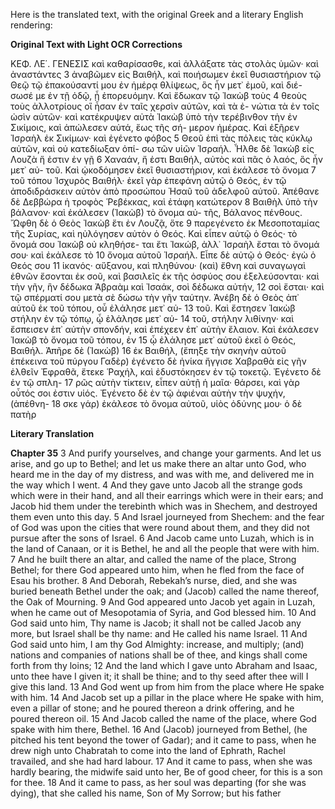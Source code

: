 Here is the translated text, with the original Greek and a literary English rendering:

**Original Text with Light OCR Corrections**

ΚΕΦ. ΛΕ΄.                 ΓΕΝΕΣΙΣ
καὶ καθαρίσασθε, καὶ ἀλλάξατε τὰς στολὰς ὑμῶν· καὶ ἀναστάντες 3
ἀναβῶμεν εἰς Βαιθήλ, καὶ ποιήσωμεν ἐκεῖ θυσιαστήριον τῷ Θεῷ
τῷ ἐπακούσαντί μου ἐν ἡμέρᾳ θλίψεως, ὃς ἦν μετ᾿ ἐμοῦ, καὶ διέ-
σωσέ με ἐν τῇ ὁδῷ, ᾗ ἐπορευόμην. Καὶ ἔδωκαν τῷ Ἰακὼβ τοὺς 4
θεοὺς τοὺς ἀλλοτρίους οἳ ἦσαν ἐν ταῖς χερσὶν αὐτῶν, καὶ τὰ ἐ-
νώτια τὰ ἐν τοῖς ὠσὶν αὐτῶν· καὶ κατέκρυψεν αὐτὰ Ἰακὼβ ὑπὸ
τὴν τερέβινθον τὴν ἐν Σικίμοις, καὶ ἀπώλεσεν αὐτά, ἕως τῆς σή-
μερον ἡμέρας. Καὶ ἐξῆρεν Ἰσραὴλ ἐκ Σικίμων· καὶ ἐγένετο φόβος 5
Θεοῦ ἐπὶ τὰς πόλεις τὰς κύκλῳ αὐτῶν, καὶ οὐ κατεδίωξαν ὀπί-
σω τῶν υἱῶν Ἰσραήλ. Ἦλθε δὲ Ἰακὼβ εἰς Λουζὰ ἥ ἐστιν ἐν γῇ 6
Χαναάν, ἤ ἐστι Βαιθήλ, αὐτὸς καὶ πᾶς ὁ λαός, ὃς ἦν μετ᾿ αὐ-
τοῦ. Καὶ ᾠκοδόμησεν ἐκεῖ θυσιαστήριον, καὶ ἐκάλεσε τὸ ὄνομα 7
τοῦ τόπου Ἰσχυρὸς Βαιθήλ· ἐκεῖ γὰρ ἐπεφάνη αὐτῷ ὁ Θεός, ἐν
τῷ ἀποδιδράσκειν αὐτὸν ἀπὸ προσώπου Ἠσαῦ τοῦ ἀδελφοῦ αὐτοῦ.
Ἀπέθανε δὲ Δεββώρα ἡ τροφὸς Ῥεβέκκας, καὶ ἐτάφη κατώτερον 8
Βαιθὴλ ὑπὸ τὴν βάλανον· καὶ ἐκάλεσεν (Ἰακὼβ) τὸ ὄνομα αὐ-
τῆς, Βάλανος πένθους. Ὤφθη δὲ ὁ Θεὸς Ἰακὼβ ἔτι ἐν Λουζᾷ, ὅτε 9
παρεγένετο ἐκ Μεσοποταμίας τῆς Συρίας, καὶ ηὐλόγησεν αὐτὸν ὁ
Θεός. Καὶ εἶπεν αὐτῷ ὁ Θεός· τὸ ὄνομά σου Ἰακὼβ οὐ κληθήσε-
ται ἔτι Ἰακώβ, ἀλλ᾿ Ἰσραὴλ ἔσται τὸ ὄνομά σου· καὶ ἐκάλεσε τὸ 10
ὄνομα αὐτοῦ Ἰσραήλ. Εἶπε δὲ αὐτῷ ὁ Θεός· ἐγὼ ὁ Θεός σου 11
ἱκανός· αὔξανου, καὶ πληθύνου· (καὶ) ἔθνη καὶ συναγωγαὶ ἐθνῶν
ἔσονται ἐκ σοῦ, καὶ βασιλεῖς ἐκ τῆς ὀσφύος σου ἐξελεύσονται·
καὶ τὴν γῆν, ἣν δέδωκα Ἀβραὰμ καὶ Ἰσαάκ, σοὶ δέδωκα αὐτήν, 12
σοὶ ἔσται· καὶ τῷ σπέρματί σου μετὰ σὲ δώσω τὴν γῆν ταύτην.
Ἀνέβη δὲ ὁ Θεὸς ἀπ᾿ αὐτοῦ ἐκ τοῦ τόπου, οὗ ἐλάλησε μετ᾿ αὐ- 13
τοῦ. Καὶ ἔστησεν Ἰακὼβ στήλην ἐν τῷ τόπῳ, ᾧ ἐλάλησε μετ᾿ αὐ- 14
τοῦ, στήλην λιθίνην· καὶ ἔσπεισεν ἐπ᾿ αὐτὴν σπονδήν, καὶ ἐπέχεεν
ἐπ᾿ αὐτὴν ἔλαιον. Καὶ ἐκάλεσεν Ἰακὼβ τὸ ὄνομα τοῦ τόπου, ἐν 15
ᾧ ἐλάλησε μετ᾿ αὐτοῦ ἐκεῖ ὁ Θεός, Βαιθήλ. Ἀπῆρε δὲ (Ἰακὼβ) 16
ἐκ Βαιθήλ, (ἔπηξε τὴν σκηνὴν αὐτοῦ ἐπέκεινα τοῦ πύργου Γαδὲρ)
ἐγένετο δὲ ἡνίκα ἤγγισε Χαβραθὰ εἰς γῆν ἐλθεῖν Ἐφραθᾶ, ἔτεκε
Ῥαχήλ, καὶ ἐδυστόκησεν ἐν τῷ τοκετῷ. Ἐγένετο δὲ ἐν τῷ σπλη- 17
ρῶς αὐτὴν τίκτειν, εἶπεν αὐτῇ ἡ μαῖα· θάρσει, καὶ γὰρ οὗτός σοι
ἐστιν υἱός. Ἐγένετο δὲ ἐν τῷ ἀφιέναι αὐτὴν τὴν ψυχήν, (ἀπέθνη- 18
σκε γάρ) ἐκάλεσε τὸ ὄνομα αὐτοῦ, υἱὸς ὀδύνης μου· ὁ δὲ πατὴρ

**Literary Translation**

**Chapter 35**
3 And purify yourselves, and change your garments. And let us arise, and go up to Bethel; and let us make there an altar unto God, who heard me in the day of my distress, and was with me, and delivered me in the way which I went.
4 And they gave unto Jacob all the strange gods which were in their hand, and all their earrings which were in their ears; and Jacob hid them under the terebinth which was in Shechem, and destroyed them even unto this day.
5 And Israel journeyed from Shechem: and the fear of God was upon the cities that were round about them, and they did not pursue after the sons of Israel.
6 And Jacob came unto Luzah, which is in the land of Canaan, or it is Bethel, he and all the people that were with him.
7 And he built there an altar, and called the name of the place, Strong Bethel; for there God appeared unto him, when he fled from the face of Esau his brother.
8 And Deborah, Rebekah’s nurse, died, and she was buried beneath Bethel under the oak; and (Jacob) called the name thereof, the Oak of Mourning.
9 And God appeared unto Jacob yet again in Luzah, when he came out of Mesopotamia of Syria, and God blessed him.
10 And God said unto him, Thy name is Jacob; it shall not be called Jacob any more, but Israel shall be thy name: and He called his name Israel.
11 And God said unto him, I am thy God Almighty: increase, and multiply; (and) nations and companies of nations shall be of thee, and kings shall come forth from thy loins;
12 And the land which I gave unto Abraham and Isaac, unto thee have I given it; it shall be thine; and to thy seed after thee will I give this land.
13 And God went up from him from the place where He spake with him.
14 And Jacob set up a pillar in the place where He spake with him, even a pillar of stone; and he poured thereon a drink offering, and he poured thereon oil.
15 And Jacob called the name of the place, where God spake with him there, Bethel.
16 And (Jacob) journeyed from Bethel, (he pitched his tent beyond the tower of Gadar); and it came to pass, when he drew nigh unto Chabratah to come into the land of Ephrath, Rachel travailed, and she had hard labour.
17 And it came to pass, when she was hardly bearing, the midwife said unto her, Be of good cheer, for this is a son for thee.
18 And it came to pass, as her soul was departing (for she was dying), that she called his name, Son of My Sorrow; but his father
